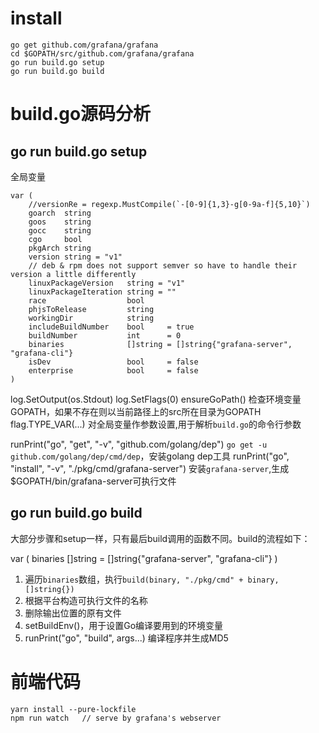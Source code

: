
# install

```
go get github.com/grafana/grafana
cd $GOPATH/src/github.com/grafana/grafana
go run build.go setup
go run build.go build
```


# build.go源码分析

## go run build.go setup

全局变量
```
var (
	//versionRe = regexp.MustCompile(`-[0-9]{1,3}-g[0-9a-f]{5,10}`)
	goarch  string
	goos    string
	gocc    string
	cgo     bool
	pkgArch string
	version string = "v1"
	// deb & rpm does not support semver so have to handle their version a little differently
	linuxPackageVersion   string = "v1"
	linuxPackageIteration string = ""
	race                  bool
	phjsToRelease         string
	workingDir            string
	includeBuildNumber    bool     = true
	buildNumber           int      = 0
	binaries              []string = []string{"grafana-server", "grafana-cli"}
	isDev                 bool     = false
	enterprise            bool     = false
)
```

log.SetOutput(os.Stdout)
log.SetFlags(0)
ensureGoPath()  检查环境变量GOPATH，如果不存在则以当前路径上的src所在目录为GOPATH
flag.TYPE_VAR(...)  对全局变量作参数设置,用于解析`build.go`的命令行参数

runPrint("go", "get", "-v", "github.com/golang/dep")    `go get -u github.com/golang/dep/cmd/dep`，安装golang dep工具
runPrint("go", "install", "-v", "./pkg/cmd/grafana-server") 安装`grafana-server`,生成$GOPATH/bin/grafana-server可执行文件


## go run build.go build
大部分步骤和setup一样，只有最后build调用的函数不同。build的流程如下：

var (
    binaries              []string = []string{"grafana-server", "grafana-cli"}
)

1. 遍历`binaries`数组，执行`build(binary, "./pkg/cmd" + binary, []string{})`
2. 根据平台构造可执行文件的名称
3. 删除输出位置的原有文件
4. setBuildEnv()，用于设置Go编译要用到的环境变量
5. runPrint("go", "build", args...) 编译程序并生成MD5


# 前端代码

```
yarn install --pure-lockfile
npm run watch   // serve by grafana's webserver
```